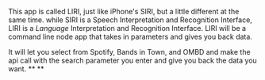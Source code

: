 This app is called LIRI, just like iPhone's SIRI, but a little different at the same time. while SIRI is a Speech Interpretation and Recognition Interface, LIRI is a _Language_ Interpretation and Recognition Interface. LIRI will be a command line node app that takes in parameters and gives you back data.

It will let you select from Spotify, Bands in Town, and OMBD and make the api call with the search parameter you enter and give you back the data you want. **
**

